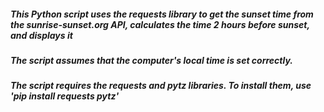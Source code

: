 ##### This Python script uses the requests library to get the sunset time from the sunrise-sunset.org API, calculates the time 2 hours before sunset, and displays it
##### The script assumes that the computer's local time is set correctly.
##### The script requires the requests and pytz libraries. To install them, use 'pip install requests pytz'
